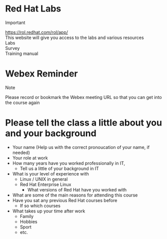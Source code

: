 # Red Hat Labs

> [!Important]
> https://rol.redhat.com/rol/app/ <br>
> This website will give you access to the labs and various resources <br>
> Labs <br>
> Survey <br>
> Training manual  <br>

# Webex Reminder

> [!Note]
> Please record or bookmark the Webex meeting URL so that you can get into the course again
  

# Please tell the class a little about you and your background

- Your name (Help us with the correct pronoucation of your name, if needed)
- Your role at work
- How many years have you worked professionally in IT,
  - Tell us a little of your background in IT
- What is your level of experience with
  - Linux / UNIX in general
  - Red Hat Enterprise Linux
    - What versions of Red Hat have you worked with
- What are some of the main reasons for attending this course
- Have you sat any previous Red Hat courses before
  - If so which courses
- What takes up your time after work
  - Family
  - Hobbies
  - Sport
  - etc.
